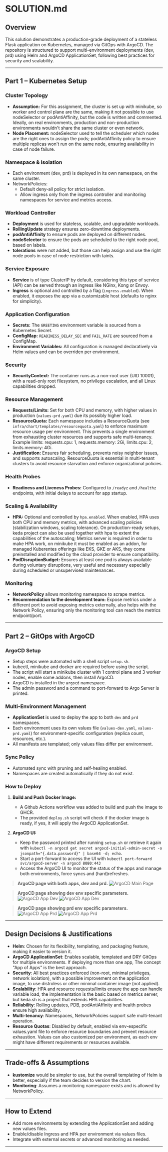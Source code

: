 # SOLUTION.md

## Overview

This solution demonstrates a production-grade deployment of a stateless Flask application on Kubernetes, managed via GitOps with ArgoCD. The repository is structured to support multi-environment deployments (dev, prd) using Helm and ArgoCD ApplicationSet, following best practices for security and scalability.

---

## Part 1 – Kubernetes Setup

### Cluster Topology

- **Assumption:** For this assignment, the cluster is set up with minikube, so worker and control plane are the same, making it not possible to use nodeSelector or podAntiAffinity, but the code is written and commented. Ideally, on real environments, production and non-production environments wouldn't share the same cluster or even network.
- **Node Placement:** nodeSelector used to tell the scheduler which nodes are the right ones to assign the pods; podAntiAffinity policy to ensure multiple replicas won't run on the same node, ensuring availability in case of node failure.

### Namespace & Isolation

- Each environment (dev, prd) is deployed in its own namespace, on the same cluster.
- NetworkPolicies:
  - Default deny-all policy for strict isolation.
  - Allow ingress only from the ingress controller and monitoring namespaces for service and metrics access.

### Workload Controller

- **Deployment** is used for stateless, scalable, and upgradable workloads.
- **RollingUpdate** strategy ensures zero-downtime deployments.
- **podAntiAffinity** to ensure pods are deployed on different nodes.
- **nodeSelector** to ensure the pods are scheduled to the right node pool, based on labels.
- **tolerations** were not added, but those can help assign and use the right node pools in case of node restriction with taints.

### Service Exposure

- **Service** is of type ClusterIP by default, considering this type of service (API) can be served through an ingress like NGinx, Kong or Envoy.
- **Ingress** is optional and controlled by a flag (`ingress.enabled`). When enabled, it exposes the app via a customizable host (defaults to nginx for simplicity).

### Application Configuration

- **Secrets:** The `GREETING` environment variable is sourced from a Kubernetes Secret.
- **ConfigMap:** `READINESS_DELAY_SEC` and `FAIL_RATE` are sourced from a ConfigMap.
- **Environment Variables:** All configuration is managed declaratively via Helm values and can be overriden per environment.

### Security

- **SecurityContext:** The container runs as a non-root user (UID 10001), with a read-only root filesystem, no privilege escalation, and all Linux capabilities dropped.

### Resource Management

- **Requests/Limits:** Set for both CPU and memory, with higher values in production (`values-prd.yaml`) due its possibly higher load.
- **ResourceQuota:** Each namespace includes a ResourceQuota (see `infra/chart/templates/resourcequota.yaml`) to enforce maximum resource usage per environment. This prevents a single environment from exhausting cluster resources and supports safe multi-tenancy. Example limits: requests.cpu: 1, requests.memory: 2Gi, limits.cpu: 2, limits.memory: 4Gi.
- **Justification:** Ensures fair scheduling, prevents noisy neighbor issues, and supports autoscaling. ResourceQuota is essential in multi-tenant clusters to avoid resource starvation and enforce organizational policies.

### Health Probes

- **Readiness and Liveness Probes:** Configured to `/readyz` and `/healthz` endpoints, with initial delays to account for app startup.

### Scaling & Availability

- **HPA:** Optional and controlled by `hpa.enabled`. When enabled, HPA uses both CPU and memory metrics, with advanced scaling policies (stabilization windows, scaling tolerance). On production-ready setups, keda project can also be used together with hpa to extent the capabilities of the autoscaling; Metrics server is required in order to make HPA work, on minikube it must be enabled as an addon, for managed Kuberentes offerings like EKS, GKE or AKS, they come preinstalled and modified by the cloud provider to ensure compatibility.
- **PodDisruptionBudget:** Ensures at least one pod is always available during voluntary disruptions, very useful and necessary especially during scheduled or unsupervised maintenances.

### Monitoring

- **NetworkPolicy** allows monitoring namespace to scrape metrics.
- **Recommendation to the development team:** Expose metrics under a different port to avoid exposing metrics externally, also helps with the Network Policy, ensuring only the monitoring tool can reach the metrics endpoint/port.

---

## Part 2 – GitOps with ArgoCD

### ArgoCD Setup

- Setup steps were automated with a shell script `setup.sh`.
- kubectl, minikube and docker are required before using the script.
- The script will start a minikube cluster with 1 control plane and 3 worker nodes, enable some addons, then install ArgoCD.
- ArgoCD is installed in the `argocd` namespace.
- The admin password and a command to port-forward to Argo Server is printed.

### Multi-Environment Management

- **ApplicationSet** is used to deploy the app to both `dev` and `prd` namespaces.
- Each environment uses its own values file (`values-dev.yaml`, `values-prd.yaml`) for environment-specific configuration (replica count, resources, etc.).
- All manifests are templated; only values files differ per environment.

### Sync Policy

- Automated sync with pruning and self-healing enabled.
- Namespaces are created automatically if they do not exist.

### How to Deploy

1. **Build and Push Docker Image:**
   - A Github Actions workflow was added to build and push the image to GHCR.
   - The provided `deploy.sh` script will check if the docker image is ready, if yes, it will apply the ArgoCD ApplicationSet.

2. **ArgoCD UI:**
   - Keep the password printed after running `setup.sh` or retrieve it again with `kubectl -n argocd get secret argocd-initial-admin-secret -o jsonpath="{.data.password}" | base64 -d; echo`.
   - Start a port-forward to access the UI with `kubectl port-forward svc/argocd-server -n argocd 8080:443`
   - Access the ArgoCD UI to monitor the status of the apps and manage both environments, force syncs and (hard)refreshes.

> **ArgoCD page with both apps, dev and prd.**
![](argocd-main-page.png "ArgoCD Main Page")

> **ArgoCD page showing dev env specific parameters.**
![](argocd-app-dev1.png "ArgoCD App Dev")
![](argocd-app-dev2.png "ArgoCD App Dev")

> **ArgoCD page showing prd env specific parameters.**
![](argocd-app-prd1.png "ArgoCD App Prd")
![](argocd-app-prd2.png "ArgoCD App Prd")

---

## Design Decisions & Justifications

- **Helm**: Chosen for its flexibility, templating, and packaging feature, making it easier to version it.
- **ArgoCD ApplicationSet**: Enables scalable, templated and DRY GitOps for multiple environments. If deploying more than one app, The concept "App of Apps" is the best approach. 
- **Security**: All best practices enforced (non-root, minimal privileges, network isolation), with a possible improvement on the application image, to use distroless or other minimal container image (not applied).
- **Scalability**: HPA and resource requests/limits ensure the app can handle variable load, the implementation is the basic based on metrics server, but keda.sh is a project that extends HPA capabilities.
- **Reliability**: Rolling updates, PDB, podAntiAffinity and health probes ensure high availability.
- **Multi-tenancy**: Namespaces, NetworkPolicies support safe multi-tenant operation.
- **Resource Quotas**: Disabled by default, enabled via env-especific values.yaml file to enforce resource boundaries and prevent resource exhaustion. Values can also customized per environment, as each env might have different requirements or resources available.

---

## Trade-offs & Assumptions

- **kustomize** would be simpler to use, but the overall templating of Helm is better, especially if the team decides to version the chart.
- **Monitoring**: Assumes a monitoring namespace exists and is allowed by NetworkPolicy.

---

## How to Extend

- Add more environments by extending the ApplicationSet and adding new values files.
- Enable/disable Ingress and HPA per environment via values files.
- Integrate with external secrets or advanced monitoring as needed.

---
